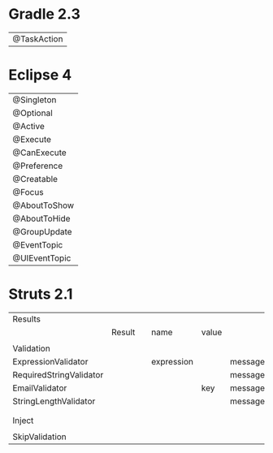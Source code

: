 


Gradle 2.3
==========

|             |
| ----------- |
| @TaskAction |



Eclipse 4
=========

|               |
| ------------- |
| @Singleton    |
| @Optional     |
| @Active       |
| @Execute      |
| @CanExecute   |
| @Preference   |
| @Creatable    |
| @Focus        |
| @AboutToShow  |
| @AboutToHide  |
| @GroupUpdate  |
| @EventTopic   |
| @UIEventTopic |


Struts 2.1
==========

|                         |        |      |            |       |         |      |
| ----------------------- | ------ | ---- | ---------- | ----- | ------- | ---- |
| Results                 |        |      |            |       |         |      |
|                         | Result |      | name       | value |         |      |
|                         |        |      |            |       |         |      |
| Validation              |        |      |            |       |         |      |
| ExpressionValidator     |        |      | expression |       | message |      |
| RequiredStringValidator |        |      |            |       | message | type |
| EmailValidator          |        |      |            | key   | message | type |
| StringLengthValidator   |        |      |            |       | message | type |
|                         |        |      |            |       |         |      |
|                         |        |      |            |       |         |      |
| Inject                  |        |      |            |       |         |      |
|                         |        |      |            |       |         |      |
| SkipValidation          |        |      |            |       |         |      |


